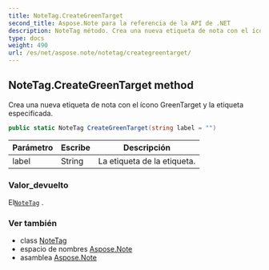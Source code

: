 ```yaml
---
title: NoteTag.CreateGreenTarget
second_title: Aspose.Note para la referencia de la API de .NET
description: NoteTag método. Crea una nueva etiqueta de nota con el ícono GreenTarget y la etiqueta especificada.
type: docs
weight: 490
url: /es/net/aspose.note/notetag/creategreentarget/
---
```

## NoteTag.CreateGreenTarget method

Crea una nueva etiqueta de nota con el ícono GreenTarget y la etiqueta especificada.

```csharp
public static NoteTag CreateGreenTarget(string label = "")
```

| Parámetro | Escribe | Descripción |
| --- | --- | --- |
| label | String | La etiqueta de la etiqueta. |

### Valor_devuelto

El[`NoteTag`](../) .

### Ver también

* class [NoteTag](../)
* espacio de nombres [Aspose.Note](../../notetag/)
* asamblea [Aspose.Note](../../../)


